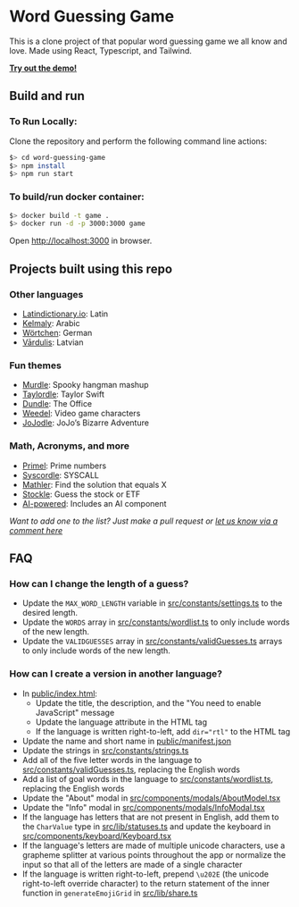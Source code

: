 # Word Guessing Game

This is a clone project of that popular word guessing game we all know and love. Made using React, Typescript, and Tailwind.

[**Try out the demo!**](https://word-guessing-game-cwackerfuss.vercel.app/)

## Build and run

### To Run Locally:

Clone the repository and perform the following command line actions:

```bash
$> cd word-guessing-game
$> npm install
$> npm run start
```

### To build/run docker container:

```bash
$> docker build -t game .
$> docker run -d -p 3000:3000 game
```

Open [http://localhost:3000](http://localhost:3000) in browser.

## Projects built using this repo

### Other languages

- [Latindictionary.io](https://***REMOVED***.latindictionary.io/): Latin
- [Kelmaly](https://kelmaly.com/): Arabic
- [Wörtchen](https://woertchen.sofacoach.de): German
- [Vārdulis](***REMOVED***.lielakeda.lv/): Latvian

### Fun themes

- [Murdle](https://murdle.vercel.app/): Spooky hangman mashup
- [Taylordle](https://www.taylordle.com/): Taylor Swift
- [Dundle](https://dundle.dunmiffcord.com/): The Office
- [Weedel](https://meetmeinouter.space/***REMOVED***/): Video game characters
- [JoJodle](https://jojo-news.com/fun/jojodle/): JoJo’s Bizarre Adventure

### Math, Acronyms, and more

- [Primel](https://converged.yt/primel/): Prime numbers
- [Syscordle](https://nezza.github.io/syscordle/): SYSCALL
- [Mathler](https://www.mathler.com/): Find the solution that equals X
- [Stockle](https://stockle.win/): Guess the stock or ETF
- [AI-powered](https://github.com/asirota/***REMOVED***-ai): Includes an AI component

_Want to add one to the list? Just make a pull request or [let us know via a comment here](#120)_

## FAQ

### How can I change the length of a guess?

- Update the `MAX_WORD_LENGTH` variable in [src/constants/settings.ts](src/constants/settings.ts) to the desired length.
- Update the `WORDS` array in [src/constants/wordlist.ts](src/constants/wordlist.ts) to only include words of the new length.
- Update the `VALIDGUESSES` array in [src/constants/validGuesses.ts](src/constants/validGuesses.ts) arrays to only include words of the new length.

### How can I create a version in another language?

- In [public/index.html](public/index.html):
  - Update the title, the description, and the "You need to enable JavaScript" message
  - Update the language attribute in the HTML tag
  - If the language is written right-to-left, add `dir="rtl"` to the HTML tag
- Update the name and short name in [public/manifest.json](public/manifest.json)
- Update the strings in [src/constants/strings.ts](src/constants/strings.ts)
- Add all of the five letter words in the language to [src/constants/validGuesses.ts](src/constants/validGuesses.ts), replacing the English words
- Add a list of goal words in the language to [src/constants/wordlist.ts](src/constants/wordlist.ts), replacing the English words
- Update the "About" modal in [src/components/modals/AboutModel.tsx](src/components/modals/AboutModel.tsx)
- Update the "Info" modal in [src/components/modals/InfoModal.tsx](src/components/modals/InfoModal.tsx)
- If the language has letters that are not present in English, add them to the `CharValue` type in [src/lib/statuses.ts](src/lib/statuses.ts) and update the keyboard in [src/components/keyboard/Keyboard.tsx](src/components/keyboard/Keyboard.tsx)
- If the language's letters are made of multiple unicode characters, use a grapheme splitter at various points throughout the app or normalize the input so that all of the letters are made of a single character
- If the language is written right-to-left, prepend `\u202E` (the unicode right-to-left override character) to the return statement of the inner function in `generateEmojiGrid` in [src/lib/share.ts](src/lib/share.ts)

